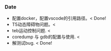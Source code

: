 ### Date
- 配置docker，配置vscode的引用路径。< Done!
- T5动态障碍物问题。< 
- teb运动控制问题. <
- coredump 与 gdb的配置与使用. <
- 解测试bug. < Done!